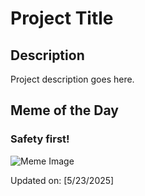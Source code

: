 # Project Title

## Description

Project description goes here.

## Meme of the Day

### Safety first!
![Meme Image](https://i.redd.it/yg7g9ddhe72f1.png)

Updated on: [5/23/2025]